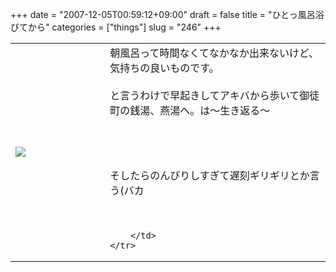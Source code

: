 +++
date = "2007-12-05T00:59:12+09:00"
draft = false
title = "ひとっ風呂浴びてから"
categories = ["things"]
slug = "246"
+++

<table width="100%">
	<tr>
		<td width="30%" valign="middle">
			<img src="https://keruru.net/images/4755794feb0a7-071204-083712.jpg" border="0" />
		</td>
		<td width="70%" valign="middle">
			朝風呂って時間なくてなかなか出来ないけど、気持ちの良いものです。<br />
<br />
と言うわけで早起きしてアキバから歩いて御徒町の銭湯、燕湯へ。は～生き返る～<br />
<br />
<br />
<br />
<br />
そしたらのんびりしすぎて遅刻ギリギリとか言う(バカ<br />
<br />
<br />

		</td>
	</tr>
</table>

